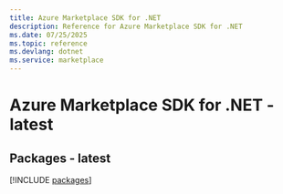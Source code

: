 ```yaml
---
title: Azure Marketplace SDK for .NET
description: Reference for Azure Marketplace SDK for .NET
ms.date: 07/25/2025
ms.topic: reference
ms.devlang: dotnet
ms.service: marketplace
---
```

# Azure Marketplace SDK for .NET - latest
## Packages - latest
[!INCLUDE [packages](marketplace-index.md)]